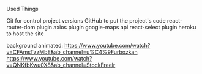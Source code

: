 Used Things


Git for control project versions
GitHub to put the project's code
react-router-dom plugin
axios plugin
google-maps api
react-select plugin
heroku to host the site

background animated:
https://www.youtube.com/watch?v=CFAmsTzzMbE&ab_channel=u%C4%9Furbozkan
https://www.youtube.com/watch?v=QNKfbKwu0X8&ab_channel=StockFreelr